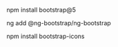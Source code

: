 <!-- bootstrap -->
npm install bootstrap@5

<!-- pour affcihage des dates dans page d'accueil section reservation-->
ng add @ng-bootstrap/ng-bootstrap
<!-- pour affcihage des icons dans page d'accueil section reservation-->
npm install bootstrap-icons
